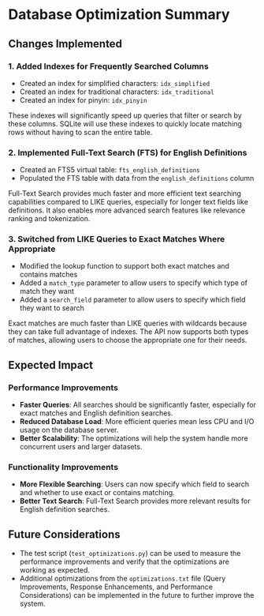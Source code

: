 # Database Optimization Summary

## Changes Implemented

### 1. Added Indexes for Frequently Searched Columns
- Created an index for simplified characters: `idx_simplified`
- Created an index for traditional characters: `idx_traditional`
- Created an index for pinyin: `idx_pinyin`

These indexes will significantly speed up queries that filter or search by these columns. SQLite will use these indexes to quickly locate matching rows without having to scan the entire table.

### 2. Implemented Full-Text Search (FTS) for English Definitions
- Created an FTS5 virtual table: `fts_english_definitions`
- Populated the FTS table with data from the `english_definitions` column

Full-Text Search provides much faster and more efficient text searching capabilities compared to LIKE queries, especially for longer text fields like definitions. It also enables more advanced search features like relevance ranking and tokenization.

### 3. Switched from LIKE Queries to Exact Matches Where Appropriate
- Modified the lookup function to support both exact matches and contains matches
- Added a `match_type` parameter to allow users to specify which type of match they want
- Added a `search_field` parameter to allow users to specify which field they want to search

Exact matches are much faster than LIKE queries with wildcards because they can take full advantage of indexes. The API now supports both types of matches, allowing users to choose the appropriate one for their needs.

## Expected Impact

### Performance Improvements
- **Faster Queries**: All searches should be significantly faster, especially for exact matches and English definition searches.
- **Reduced Database Load**: More efficient queries mean less CPU and I/O usage on the database server.
- **Better Scalability**: The optimizations will help the system handle more concurrent users and larger datasets.

### Functionality Improvements
- **More Flexible Searching**: Users can now specify which field to search and whether to use exact or contains matching.
- **Better Text Search**: Full-Text Search provides more relevant results for English definition searches.

## Future Considerations
- The test script (`test_optimizations.py`) can be used to measure the performance improvements and verify that the optimizations are working as expected.
- Additional optimizations from the `optimizations.txt` file (Query Improvements, Response Enhancements, and Performance Considerations) can be implemented in the future to further improve the system.